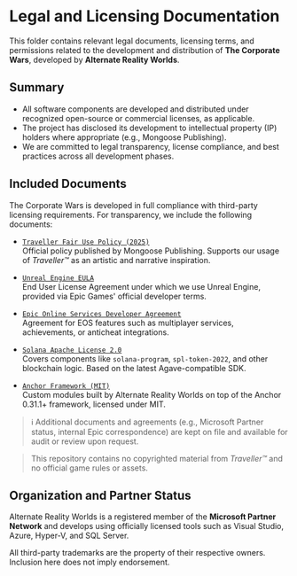 ﻿# Legal and Licensing Documentation

This folder contains relevant legal documents, licensing terms, and permissions related to the development and distribution of **The Corporate Wars**, developed by **Alternate Reality Worlds**.

## Summary

- All software components are developed and distributed under recognized open-source or commercial licenses, as applicable.
- The project has disclosed its development to intellectual property (IP) holders where appropriate (e.g., Mongoose Publishing).
- We are committed to legal transparency, license compliance, and best practices across all development phases.

## Included Documents

The Corporate Wars is developed in full compliance with third-party licensing requirements. For transparency, we include the following documents:

- [`Traveller Fair Use Policy (2025)`](licenses/Traveller_2300AD_Twilight_2000_Fair_Use_Policy_2025.pdf)  
  Official policy published by Mongoose Publishing. Supports our usage of *Traveller™* as an artistic and narrative inspiration.

- [`Unreal Engine EULA`](licenses/unreal_engine2.pdf)  
  End User License Agreement under which we use Unreal Engine, provided via Epic Games' official developer terms.

- [`Epic Online Services Developer Agreement`](licenses/eos_developer_agreement.pdf)  
  Agreement for EOS features such as multiplayer services, achievements, or anticheat integrations.

- [`Solana Apache License 2.0`](licenses/solana_apache_LICENSE.md)  
  Covers components like `solana-program`, `spl-token-2022`, and other blockchain logic. Based on the latest Agave-compatible SDK.

- [`Anchor Framework (MIT)`](licenses/manoguar_anchor_MIT.md)  
  Custom modules built by Alternate Reality Worlds on top of the Anchor 0.31.1+ framework, licensed under MIT.

> ℹ️ Additional documents and agreements (e.g., Microsoft Partner status, internal Epic correspondence) are kept on file and available for audit or review upon request.

> This repository contains no copyrighted material from *Traveller™* and no official game rules or assets.

## Organization and Partner Status

Alternate Reality Worlds is a registered member of the **Microsoft Partner Network** and develops using officially licensed tools such as Visual Studio, Azure, Hyper-V, and SQL Server.

All third-party trademarks are the property of their respective owners. Inclusion here does not imply endorsement.

